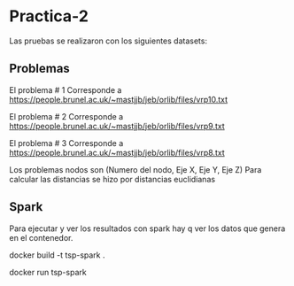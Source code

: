 # Practica-2
Las pruebas se realizaron con los siguientes datasets:

## Problemas
El problema # 1 Corresponde a https://people.brunel.ac.uk/~mastjjb/jeb/orlib/files/vrp10.txt

El problema # 2 Corresponde a https://people.brunel.ac.uk/~mastjjb/jeb/orlib/files/vrp9.txt

El problema # 3 Corresponde a https://people.brunel.ac.uk/~mastjjb/jeb/orlib/files/vrp8.txt

Los problemas nodos son (Numero del nodo, Eje X, Eje Y, Eje Z) Para calcular las distancias se hizo por distancias euclidianas

## Spark
Para ejecutar y ver los resultados con spark hay q ver los datos que genera en el contenedor. 

docker build -t tsp-spark .

docker run tsp-spark
